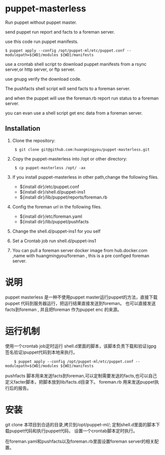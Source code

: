 puppet-masterless
=================

Run puppet without puppet master. 

send puppet run report and facts to a foreman server.

use  this code run puppet manifests.

	$ puppet apply --config /opt/puppet-ml/etc/puppet.conf --modulepath=${WD}/modules ${WD}/manifests

use a crontab shell script to download puppet manifests from a rsync server,or http server, or ftp server.

use gnupg verify the download code.

The pushfacts shell script will send facts to a foreman server.

and when the puppet will use the foreman.rb report run status to a foreman server.

you can evan use a shell script get enc data from a foreman server. 






Installation
------------

1. Clone the repository:

        $ git clone git@github.com:huangmingyou/puppet-masterless.git


2. Copy the puppet-masterless into /opt or other directory:


        $ cp puppet-masterless /opt/ -ax

3. If you install puppet-masterless in other path,change the following files.
	
	* ${install dir}/etc/puppet.conf  
	* ${install dir}/shell.d/puppet-ins1
	* ${install dir}/lib/puppet/reports/foreman.rb
	

4. Config the foreman url in the following files.

	* ${install dir}/etc/foreman.yaml
	* ${install dir}/lib/puppet/pushfacts

5. Change the shell.d/puppet-ins1 for you self
6. Set a Crontab job run shell.d/puppet-ins1
7. You can pull a foreman server docker image from hub.docker.com ,name with huangmingyou/foreman , this is a pre configed foreman server.


说明
====

puppet masterless 是一种不使用puppet master运行puppet的方法，直接下载puppet 代码到服务器运行，把运行结果直接发送到foreman。
也可以直接发送facts到foreman , 并且把foreman 作为puppet enc 的来源。

运行机制
========

使用一个crontab job定时运行 shell.d里面的脚本，该脚本负责下载和验证(gpg 签名验证)puppet代码到本地来执行。

        $ puppet apply --config /opt/puppet-ml/etc/puppet.conf --modulepath=${WD}/modules ${WD}/manifests

pushfacts 脚本用来发送facts到foreman,可以定制需要发送的facts,也可以自己定义facter脚本，把脚本放到lib/facts.d目录下。
foreman.rb 用来发送puppet执行后的报告。

安装
===

git clone 本项目到合适的目录,拷贝到/opt/puppet-ml/; 定制shell.d里面的脚本下载puppet代码和执行puppet代码，
设置一个crontab脚本定时执行。

在foreman.yaml和pushfacts以及foreman.rb里面设置foreman server的相关配置。
